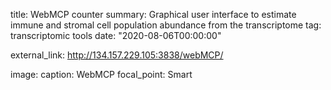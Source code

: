 title: WebMCP counter
summary: Graphical user interface to estimate immune and stromal cell population abundance from the transcriptome
tag: transcriptomic tools
date: "2020-08-06T00:00:00"

external_link: http://134.157.229.105:3838/webMCP/

image:
  caption:  WebMCP
  focal_point: Smart
